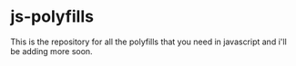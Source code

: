 # js-polyfills
This is the repository for all the polyfills that you need in javascript and i'll be adding more soon.